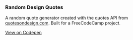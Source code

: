 ### Random Design Quotes
A random quote generator created with the quotes API from [quotesondesign.com](http://quotesondesign.com/). Built for a FreeCodeCamp project.

[View on Codepen](http://codepen.io/tiffanyadu/pen/MpQOVQ)